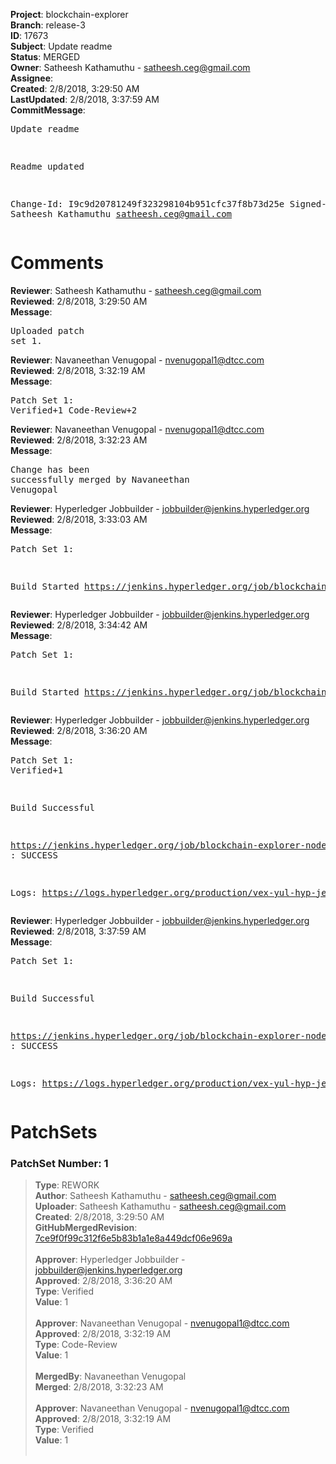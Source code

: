 <strong>Project</strong>: blockchain-explorer<br><strong>Branch</strong>: release-3<br><strong>ID</strong>: 17673<br><strong>Subject</strong>: Update readme<br><strong>Status</strong>: MERGED<br><strong>Owner</strong>: Satheesh Kathamuthu - satheesh.ceg@gmail.com<br><strong>Assignee</strong>:<br><strong>Created</strong>: 2/8/2018, 3:29:50 AM<br><strong>LastUpdated</strong>: 2/8/2018, 3:37:59 AM<br><strong>CommitMessage</strong>:<br><pre>Update readme

Readme updated

Change-Id: I9c9d20781249f323298104b951cfc37f8b73d25e
Signed-off-by: Satheesh Kathamuthu <satheesh.ceg@gmail.com>
</pre><h1>Comments</h1><strong>Reviewer</strong>: Satheesh Kathamuthu - satheesh.ceg@gmail.com<br><strong>Reviewed</strong>: 2/8/2018, 3:29:50 AM<br><strong>Message</strong>: <pre>Uploaded patch set 1.</pre><strong>Reviewer</strong>: Navaneethan Venugopal - nvenugopal1@dtcc.com<br><strong>Reviewed</strong>: 2/8/2018, 3:32:19 AM<br><strong>Message</strong>: <pre>Patch Set 1: Verified+1 Code-Review+2</pre><strong>Reviewer</strong>: Navaneethan Venugopal - nvenugopal1@dtcc.com<br><strong>Reviewed</strong>: 2/8/2018, 3:32:23 AM<br><strong>Message</strong>: <pre>Change has been successfully merged by Navaneethan Venugopal</pre><strong>Reviewer</strong>: Hyperledger Jobbuilder - jobbuilder@jenkins.hyperledger.org<br><strong>Reviewed</strong>: 2/8/2018, 3:33:03 AM<br><strong>Message</strong>: <pre>Patch Set 1:

Build Started https://jenkins.hyperledger.org/job/blockchain-explorer-node6-verify-x86_64/2/</pre><strong>Reviewer</strong>: Hyperledger Jobbuilder - jobbuilder@jenkins.hyperledger.org<br><strong>Reviewed</strong>: 2/8/2018, 3:34:42 AM<br><strong>Message</strong>: <pre>Patch Set 1:

Build Started https://jenkins.hyperledger.org/job/blockchain-explorer-node6-merge-x86_64/3/</pre><strong>Reviewer</strong>: Hyperledger Jobbuilder - jobbuilder@jenkins.hyperledger.org<br><strong>Reviewed</strong>: 2/8/2018, 3:36:20 AM<br><strong>Message</strong>: <pre>Patch Set 1: Verified+1

Build Successful 

https://jenkins.hyperledger.org/job/blockchain-explorer-node6-verify-x86_64/2/ : SUCCESS

Logs: https://logs.hyperledger.org/production/vex-yul-hyp-jenkins-3/blockchain-explorer-node6-verify-x86_64/2</pre><strong>Reviewer</strong>: Hyperledger Jobbuilder - jobbuilder@jenkins.hyperledger.org<br><strong>Reviewed</strong>: 2/8/2018, 3:37:59 AM<br><strong>Message</strong>: <pre>Patch Set 1:

Build Successful 

https://jenkins.hyperledger.org/job/blockchain-explorer-node6-merge-x86_64/3/ : SUCCESS

Logs: https://logs.hyperledger.org/production/vex-yul-hyp-jenkins-3/blockchain-explorer-node6-merge-x86_64/3</pre><h1>PatchSets</h1><h3>PatchSet Number: 1</h3><blockquote><strong>Type</strong>: REWORK<br><strong>Author</strong>: Satheesh Kathamuthu - satheesh.ceg@gmail.com<br><strong>Uploader</strong>: Satheesh Kathamuthu - satheesh.ceg@gmail.com<br><strong>Created</strong>: 2/8/2018, 3:29:50 AM<br><strong>GitHubMergedRevision</strong>: [7ce9f0f99c312f6e5b83b1a1e8a449dcf06e969a](https://github.com/hyperledger-gerrit-archive/blockchain-explorer/commit/7ce9f0f99c312f6e5b83b1a1e8a449dcf06e969a)<br><br><strong>Approver</strong>: Hyperledger Jobbuilder - jobbuilder@jenkins.hyperledger.org<br><strong>Approved</strong>: 2/8/2018, 3:36:20 AM<br><strong>Type</strong>: Verified<br><strong>Value</strong>: 1<br><br><strong>Approver</strong>: Navaneethan Venugopal - nvenugopal1@dtcc.com<br><strong>Approved</strong>: 2/8/2018, 3:32:19 AM<br><strong>Type</strong>: Code-Review<br><strong>Value</strong>: 1<br><br><strong>MergedBy</strong>: Navaneethan Venugopal<br><strong>Merged</strong>: 2/8/2018, 3:32:23 AM<br><br><strong>Approver</strong>: Navaneethan Venugopal - nvenugopal1@dtcc.com<br><strong>Approved</strong>: 2/8/2018, 3:32:19 AM<br><strong>Type</strong>: Verified<br><strong>Value</strong>: 1<br><br></blockquote>